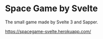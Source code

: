 # Space Game by Svelte 
The small game made by Svelte 3 and Sapper.

https://spacegame-svelte.herokuapp.com/

